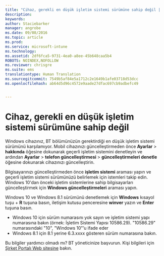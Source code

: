 ```yaml
---
title: "Cihaz, gerekli en düşük işletim sistemi sürümüne sahip değil | Microsoft Intune"
description: 
keywords: 
author: Staciebarker
manager: angrobe
ms.date: 09/08/2016
ms.topic: article
ms.prod: 
ms.service: microsoft-intune
ms.technology: 
ms.assetid: 2df6fca5-9731-4ea0-a8ee-45b648caa5b4
ROBOTS: NOINDEX,NOFOLLOW
ms.reviewer: chrisgre
ms.suite: ems
translationtype: Human Translation
ms.sourcegitcommit: 7549b5af84e5a1712c2e1649b1afe03718d53dcc
ms.openlocfilehash: ab64d5d96c4572e9aade27dfac697cb9adbefc49


---
```



# Cihaz, gerekli en düşük işletim sistemi sürümüne sahip değil

Windows cihazınız, BT bölümünüzün gerektirdiği en düşük işletim sistemi sürümünü karşılamıyor. Mobil cihazınızı güncelleştirmeden önce **Ayarlar** &gt; **hakkında** öğesine dokunarak geçerli işletim sistemini denetleyin ve ardından **Ayarlar** &gt; **telefon güncelleştirmesi** &gt; **güncelleştirmeleri denetle** öğesine dokunarak cihazınızı güncelleştirin.

Bilgisayarınızı güncelleştirmeden önce **işletim sistemi** araması yapın ve geçerli işletim sistemi sürümünüzü belirlemek için istemleri takip edin. Windows 10'dan önceki işletim sistemlerine sahip bilgisayarları güncelleştirmek için **Windows güncelleştirmeleri** araması yapın.

Windows 10 ve Windows 8.1 sürümünü denetlemek için **Windows** kısayol tuşu + **R** tuşuna basın, iletişim kutusu penceresine **winver** yazın ve **Enter** tuşuna basın.

- Windows 10 için sürüm numarasını yok sayın ve işletim sistemi yapı numarasına bakın (örnek: İşletim Sistemi Yapısı 10586.29). "10586.29" numarasındaki "10", "Windows 10"’u ifade eder
- Windows 8.1 için 8.1 yerine 6.3.xxxx gösteren sürüm numarasına bakın.

Bu bilgiler yardımcı olmadı mı? BT yöneticinize başvurun. Kişi bilgileri için [Şirket Portalı Web sitesine](http://portal.manage.microsoft.com) bakın.





<!--HONumber=Sep16_HO2-->


